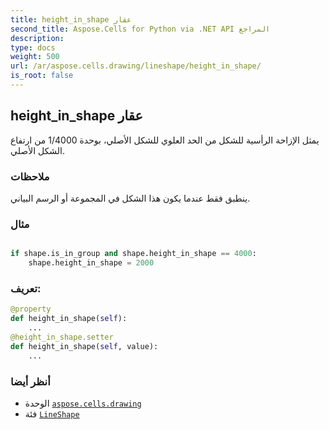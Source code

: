 ```yaml
---
title: height_in_shape عقار
second_title: Aspose.Cells for Python via .NET API المراجع
description:
type: docs
weight: 500
url: /ar/aspose.cells.drawing/lineshape/height_in_shape/
is_root: false
---
```

##  height_in_shape عقار

يمثل الإزاحة الرأسية للشكل من الحد العلوي للشكل الأصلي، بوحدة 1/4000 من ارتفاع الشكل الأصلي.

###  ملاحظات

ينطبق فقط عندما يكون هذا الشكل في المجموعة أو الرسم البياني.

###  مثال

```python

if shape.is_in_group and shape.height_in_shape == 4000:
    shape.height_in_shape = 2000

```
###  تعريف:
```python
@property
def height_in_shape(self):
    ...
@height_in_shape.setter
def height_in_shape(self, value):
    ...
```

###  أنظر أيضا
* الوحدة [`aspose.cells.drawing`](../../)
* فئة [`LineShape`](/cells/python-net/ar/aspose.cells.drawing/lineshape)
